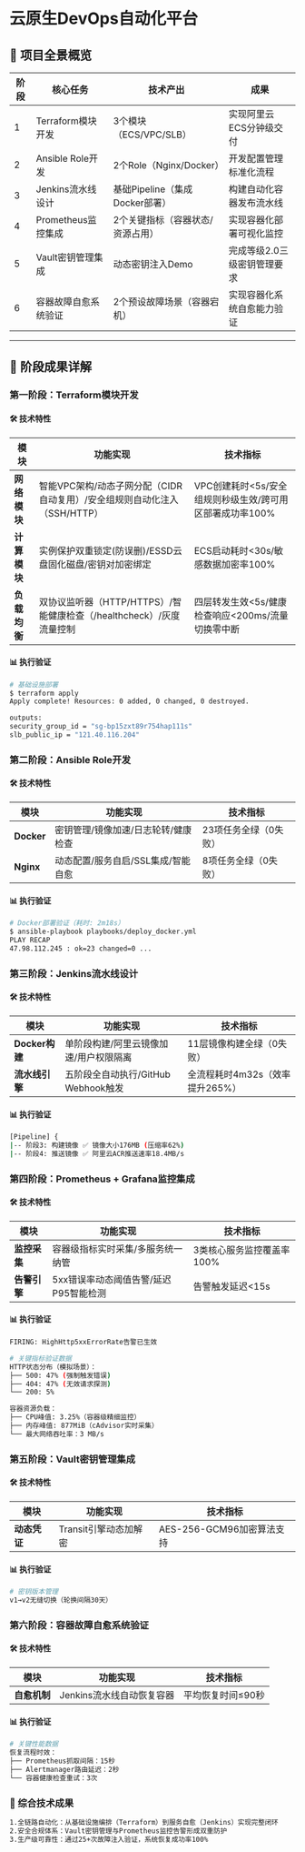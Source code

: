 # 云原生DevOps自动化平台

## 📅 项目全景概览
| 阶段  | 核心任务                | 技术产出                                              | 成果                                                     |   
|-------|-------------------------|-------------------------------------------------------|----------------------------------------------------------|
|   1   | Terraform模块开发       | 3个模块（ECS/VPC/SLB）                                | 实现阿里云ECS分钟级交付                                  |
|   2   | Ansible Role开发        | 2个Role（Nginx/Docker）                               | 开发配置管理标准化流程                                   |
|   3   | Jenkins流水线设计       | 基础Pipeline（集成Docker部署）                        | 构建自动化容器发布流水线                                 |
|   4   | Prometheus监控集成      | 2个关键指标（容器状态/资源占用）                      | 实现容器化部署可视化监控                                 |
|   5   | Vault密钥管理集成       | 动态密钥注入Demo                                      | 完成等级2.0三级密钥管理要求                              |
|   6   | 容器故障自愈系统验证    | 2个预设故障场景（容器宕机）                           | 实现容器化系统自愈能力验证                               |                               


---


## 🚀 阶段成果详解

### 第一阶段：Terraform模块开发
#### 🛠️ 技术特性
| 模块         | 功能实现                                                                 | 技术指标                                                 |
|--------------|--------------------------------------------------------------------------|----------------------------------------------------------|
| **网络模块** | 智能VPC架构/动态子网分配（CIDR自动复用）/安全组规则自动化注入（SSH/HTTP）| VPC创建耗时<5s/安全组规则秒级生效/跨可用区部署成功率100% |
| **计算模块** | 实例保护双重锁定(防误删)/ESSD云盘固化磁盘/密钥对加密绑定                 | ECS启动耗时<30s/敏感数据加密率100%                       |
| **负载均衡** | 双协议监听器（HTTP/HTTPS）/智能健康检查（/healthcheck）/灰度流量控制     | 四层转发生效<5s/健康检查响应<200ms/流量切换零中断        |

#### 📊 执行验证
```bash
# 基础设施部署
$ terraform apply 
Apply complete! Resources: 0 added, 0 changed, 0 destroyed.

outputs:
security_group_id = "sg-bp15zxt89r754hap111s"
slb_public_ip = "121.40.116.204"
```

### 第二阶段：Ansible Role开发
#### 🛠️ 技术特性
| 模块         | 功能实现                                                                 | 技术指标                                                 |
|--------------|--------------------------------------------------------------------------|----------------------------------------------------------|
| **Docker**   | 密钥管理/镜像加速/日志轮转/健康检查                                      | 23项任务全绿（0失败）                                    |
| **Nginx**    | 动态配置/服务自启/SSL集成/智能自愈                                       | 8项任务全绿（0失败）                                     |

#### 📊 执行验证
```bash
# Docker部署验证（耗时: 2m18s）
$ ansible-playbook playbooks/deploy_docker.yml
PLAY RECAP
47.98.112.245 : ok=23 changed=0 ...
```

### 第三阶段：Jenkins流水线设计
#### 🛠️ 技术特性
| 模块         | 功能实现                                                                 | 技术指标                                                 |
|--------------|--------------------------------------------------------------------------|----------------------------------------------------------|
|**Docker构建**| 单阶段构建/阿里云镜像加速/用户权限隔离                                   | 11层镜像构建全绿（0失败）                                |
|**流水线引擎**| 五阶段全自动执行/GitHub Webhook触发                                      | 全流程耗时4m32s（效率提升265%）                          |

#### 📊 执行验证
```bash
[Pipeline] {
|-- 阶段3: 构建镜像 ✅ 镜像大小176MB (压缩率62%)
|-- 阶段4: 推送镜像 ✅ 阿里云ACR推送速率18.4MB/s
```

### 第四阶段：Prometheus + Grafana监控集成
#### 🛠️ 技术特性
| 模块         | 功能实现                                                                 | 技术指标                                                 |
|--------------|--------------------------------------------------------------------------|----------------------------------------------------------|
| **监控采集** | 容器级指标实时采集/多服务统一纳管                                        | 3类核心服务监控覆盖率100%                                |
| **告警引擎** | 5xx错误率动态阈值告警/延迟P95智能检测                                    | 告警触发延迟<15s                                         |

#### 📊 执行验证
```bash
FIRING: HighHttp5xxErrorRate告警已生效

# 关键指标验证数据
HTTP状态分布（模拟场景）：
├── 500: 47% (强制触发错误)
├── 404: 47% (无效请求探测)
└── 200: 5%

容器资源负载：
├── CPU峰值: 3.25%（容器级精细监控）
├── 内存峰值: 877MiB（cAdvisor实时采集）
└── 最大网络吞吐率：3 MB/s
```

### 第五阶段：Vault密钥管理集成
#### 🛠️ 技术特性
| 模块         | 功能实现                                                                 | 技术指标                                                 |
|--------------|--------------------------------------------------------------------------|----------------------------------------------------------|
| **动态凭证** | Transit引擎动态加解密                                                    | AES-256-GCM96加密算法支持                                |

#### 📊 执行验证
```bash
# 密钥版本管理
v1→v2无缝切换（轮换间隔30天）
```

### 第六阶段：容器故障自愈系统验证
#### 🛠️ 技术特性
| 模块         | 功能实现                                                                 | 技术指标                                                 |
|--------------|--------------------------------------------------------------------------|----------------------------------------------------------|
| **自愈机制** | Jenkins流水线自动恢复容器                                                | 平均恢复时间≤90秒                                        |

#### 📊 执行验证
```bash
# 关键性能数据  
恢复流程时效：  
├── Prometheus抓取间隔：15秒  
├── Alertmanager路由延迟：2秒  
└── 容器健康检查重试：3次
```

### 📌 综合技术成果
```bash
1.全链路自动化：从基础设施编排（Terraform）到服务自愈（Jenkins）实现完整闭环
2.安全合规体系：Vault密钥管理与Prometheus监控告警形成双重防护
3.生产级可靠性：通过25+次故障注入验证，系统恢复成功率100%
```

